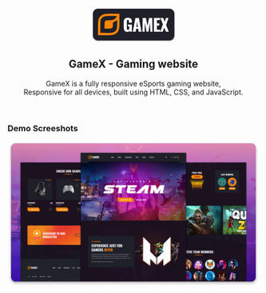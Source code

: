 <div align="center">
  
  
  <img src="./readme-images/project-logo.png" />

  <h2 align="center">GameX - Gaming website</h2>

  GameX is a fully responsive eSports gaming website, <br />Responsive for all devices, built using HTML, CSS, and JavaScript.


</div>

<br />

### Demo Screeshots

![GameX Desktop Demo](./readme-images/desktop.png "Desktop Demo")

